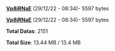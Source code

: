 [**Vp8iRNaE**](/data/Vp8iRNaE.txt) (29/12/22 - 08:34)- 5597 bytes

[**Vp8iRNaE**](/data/Vp8iRNaE.txt) (29/12/22 - 08:34)- 5597 bytes

**Total Datas**: 2151

**Total Size**: 13.44 MB / 13.4 MB